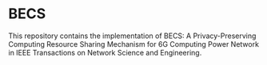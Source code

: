 # BECS
This repository contains the implementation of BECS: A Privacy-Preserving Computing Resource Sharing Mechanism for 6G Computing Power Network in IEEE Transactions on Network Science and Engineering. 
